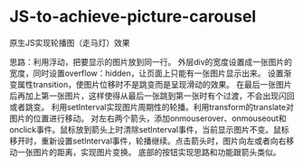 # JS-to-achieve-picture-carousel
原生JS实现轮播图（走马灯）效果


思路：利用浮动，把要显示的图片放到同一行。
      外层div的宽度设置成一张图片的宽度，同时设置overflow：hidden，让页面上只能有一张图片显示出来。
      设置渐变属性transition，使图片位移时不是跳变而是呈现滑动的效果。
      在最后一张图片后再加上第一张图片，这样使得从最后一张跳到第一张时有个过渡，不会出现闪回或者跳变。
      利用setInterval实现图片周期性的轮播。利用transform的translate对图片的位置进行移动。
      对左右两个箭头，添加onmouserover、onmouseout和onclick事件。鼠标放到箭头上时清除setInterval事件，当前显示图片不变。鼠标移开时，重新设置setInterval事件，轮播继续。点击箭头时，图片向左或者向右移动一张图片的距离，实现图片变换。
      底部的按钮实现思路和功能跟箭头类似。
